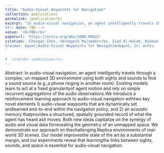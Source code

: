 ```yaml
---
title: "Audio-Visual Waypoints for Navigation"
collection: publications
permalink: /publication/9/
excerpt: "In audio-visual navigation, an agent intelligently travels through a complex, unmapped 3D environment using both sights and sounds to find a sound source (e.g.,a phone ringing in another room). Existing models learn to act at a fixed granularity of agent motion and rely on simple recurrent aggregations of the audio observations. We introduce a reinforcement learning approach to audio-visual navigation with two key novel elements 1) audio-visual waypoints that are dynamically set and learned end-to-end within the navigation policy, and 2) an acoustic memory that provides a structured, spatially grounded record of what the agent has heard as it moves. Both new ideas capitalize on the synergy of audio and visual data for revealing the geometry of an unmapped space. We demonstrate our approach on the challenging Replica environments of real-world 3D scenes. Our model improves the state of the art by a substantial margin, and our experiments reveal that learning the links between sights, sounds, and space is essential for audio-visual navigation."
<!-- date: TBD -->
venue: '<b>TBD</b>'
paperurl: 'https://arxiv.org/abs/2008.09622'
citation: 'Changan Chen, <b>Sagnik Majumder</b>, Ziad Al-Halah, Ruohan Gao, Santhosh K. Ramakrishnan, Kristen
Grauman. &quot;Audio-Visual Waypoints for Navigation&quot; In: arXiv.
'

#  <i>Under submission</i>.
---
```

Abstract: In audio-visual navigation, an agent intelligently travels through a complex, un-mapped 3D environment using both sights and sounds to find a sound source (e.g.,a phone ringing in another room). Existing models learn to act at a fixed granularityof agent motion and rely on simple recurrent aggregations of the audio observations.We introduce a reinforcement learning approach to audio-visual navigation withtwo key novel elements 1) audio-visual waypoints that are dynamically set andlearned end-to-end within the navigation policy, and 2) an acoustic memory thatprovides a structured, spatially grounded record of what the agent has heard asit moves.  Both new ideas capitalize on the synergy of audio and visual data forrevealing the geometry of an unmapped space. We demonstrate our approach on thechallenging Replica environments of real-world 3D scenes. Our model improvesthe state of the art by a substantial margin, and our experiments reveal that learningthe links between sights, sounds, and space is essential for audio-visual navigation.

<!-- [Download paper here](http://openaccess.thecvf.com/content_CVPR_2019/papers/Mundt_Meta-Learning_Convolutional_Neural_Architectures_for_Multi-Target_Concrete_Defect_Classification_With_CVPR_2019_paper.pdf) -->